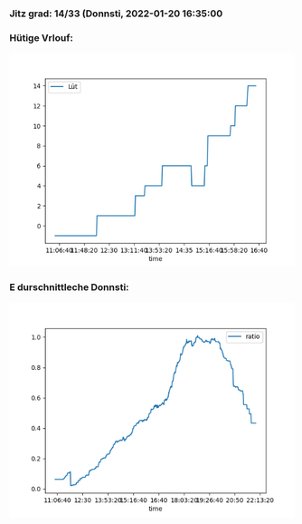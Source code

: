 ### Jitz grad: 14/33 (Donnsti, 2022-01-20 16:35:00

### Hütige Vrlouf:
![Graph](Today.png)

### E durschnittleche Donnsti:
![Graph](Donnsti.png)